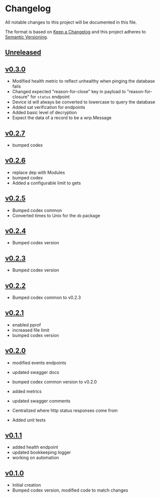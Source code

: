# Changelog
All notable changes to this project will be documented in this file.

The format is based on [Keep a Changelog](http://keepachangelog.com/en/1.0.0/)
and this project adheres to [Semantic Versioning](http://semver.org/spec/v2.0.0.html).

## [Unreleased]

## [v0.3.0]
 - Modified health metric to reflect unhealthy when pinging the database fails
 - Changed expected "reason-for-close" key in payload to "reason-for-closure" for `status` endpoint
 - Device id will always be converted to lowercase to query the database
 - Added sat verification for endpoints
 - Added basic level of decryption
 - Expect the data of a record to be a wrp.Message



## [v0.2.7]
 - bumped codex



## [v0.2.6]
- replace dep with Modules
- bumped codex
- Added a configurable limit to gets



## [v0.2.5]
 - Bumped codex common
 - Converted times to Unix for the `db` package



## [v0.2.4]
 - Bumped codex version



## [v0.2.3]
 - Bumped codex version



## [v0.2.2]
 - Bumped codex common to v0.2.3



## [v0.2.1]
- enabled pprof
- increased file limit
- bumped codex version


## [v0.2.0]
- modified events endpoints
- updated swagger docs
- bumped codex common version to v0.2.0
- added metrics


- updated swagger comments
- Centralized where http status responses come from
- Added unit tests

## [v0.1.1]
- added health endpoint
- updated bookkeeping logger
- working on automation

## [v0.1.0]
- Initial creation
- Bumped codex version, modified code to match changes

[Unreleased]: https://github.com/Comcast/codex-gungnir/compare/v0.3.0...HEAD
[v0.3.0]: https://github.com/Comcast/codex-gungnir/compare/v0.2.7...v0.3.0
[v0.2.7]: https://github.com/Comcast/codex-gungnir/compare/v0.2.6...v0.2.7
[v0.2.6]: https://github.com/Comcast/codex-gungnir/compare/v0.2.5...v0.2.6
[v0.2.5]: https://github.com/Comcast/codex-gungnir/compare/v0.2.4...v0.2.5
[v0.2.4]: https://github.com/Comcast/codex-gungnir/compare/v0.2.3...v0.2.4
[v0.2.3]: https://github.com/Comcast/codex-gungnir/compare/v0.2.2...v0.2.3
[v0.2.2]: https://github.com/Comcast/codex-gungnir/compare/v0.2.1...v0.2.2
[v0.2.1]: https://github.com/Comcast/codex-gungnir/compare/v0.2.0...v0.2.1
[v0.2.0]: https://github.com/Comcast/codex-gungnir/compare/v0.1.1...v0.2.0
[v0.1.1]: https://github.com/Comcast/codex-gungnir/compare/v0.1.0...v0.1.1
[v0.1.0]: https://github.com/Comcast/codex-gungnir/compare/0.0.0...v0.1.0
